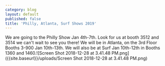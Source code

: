 ```yaml
---
category: blog
layout: default
published: false
title: 'Philly, Atlanta, Surf Shows 2019'
---
```

We are going to the Philly Show Jan 4th-7th. Look for us at booth 3512 and 3514 we can't wait to see you there! We will be in Atlanta, on the 3rd Floor Booths 3-900 Jan 10th-13th. We will also be at Surf Jan 10th-12th in Booths 1360 and 1460.![Screen Shot 2018-12-28 at 3.41.48 PM.png]({{site.baseurl}}/uploads/Screen Shot 2018-12-28 at 3.41.48 PM.png)
